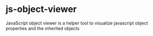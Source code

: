 # js-object-viewer
JavaScript object viewer is a helper tool to visualize javascript object properties and the inherited objects
